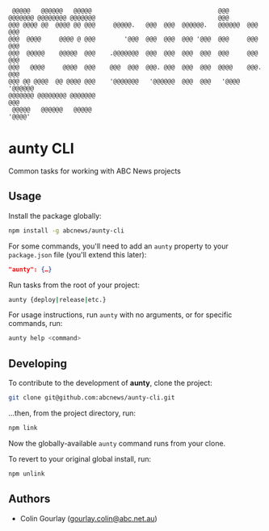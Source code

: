 ```
 @@@@@   @@@@@@   @@@@@                                   @@@
@@@@@@@ @@@@@@@@ @@@@@@@                                  @@@
@@@ @@@@ @@  @@@@ @@ @@@     @@@@@.   @@@  @@@  @@@@@@.   @@@@@@  @@@  @@@
@@@  @@@@     @@@@ @ @@@        '@@@  @@@  @@@  @@@ '@@@  @@@     @@@  @@@
@@@  @@@@@    @@@@@  @@@    .@@@@@@@  @@@  @@@  @@@  @@@  @@@     @@@  @@@
@@@   @@@@     @@@@  @@@    @@@  @@@  @@@. @@@  @@@  @@@  @@@@    @@@. @@@
@@@ @@ @@@@  @@ @@@@ @@@    '@@@@@@@   '@@@@@@  @@@  @@@   '@@@@   '@@@@@@
@@@@@@@ @@@@@@@@ @@@@@@@                                               @@@
 @@@@@   @@@@@@   @@@@@                                            '@@@@'
```

# aunty CLI

Common tasks for working with ABC News projects

## Usage

Install the package globally:

```bash
npm install -g abcnews/aunty-cli
```

For some commands, you'll need to add an `aunty` property to your `package.json` file (you'll extend this later):

```json
"aunty": {…}
```

Run tasks from the root of your project:

```bash
aunty {deploy|release|etc.}
```

For usage instructions, run `aunty` with no arguments, or for specific commands, run:

```bash
aunty help <command>
```

## Developing

To contribute to the development of **aunty**, clone the project:

```bash
git clone git@github.com:abcnews/aunty-cli.git
```

...then, from the project directory, run:

```bash
npm link
```

Now the globally-available `aunty` command runs from your clone.

To revert to your original global install, run:

```bash
npm unlink
```

## Authors

- Colin Gourlay ([gourlay.colin@abc.net.au](mailto:gourlay.colin@abc.net.au))
